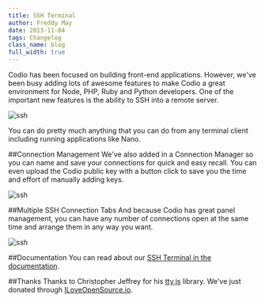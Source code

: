 ```yaml
---
title: SSH Terminal
author: Freddy May
date: 2013-11-04
tags: Changelog
class_name: blog
full_width: true
---
```


Codio has been focused on building front-end applications. However, we've been busy adding lots of awesome features to make Codio a great environment for Node, PHP, Ruby and Python developers. One of the important new features is the ability to SSH into a remote server. 

![ssh](/img/docs/ssh-tab.png)

You can do pretty much anything that you can do from any terminal client including running applications like Nano.

##Connection Management
We've also added in a Connection Manager so you can name and save your connections for quick and easy recall. You can even upload the Codio public key with a button click to save you the time and effort of manually adding keys.

![ssh](/img/docs/ssh-connection-list.png)

##Multiple SSH Connection Tabs
And because Codio has great panel management, you can have any number of connections open at the same time and arrange them in any way you want.

![ssh](/img/blog/ssh-multitabs.png)

##Documentation
You can read about our [SSH Terminal in the documentation](/docs/ssh).

##Thanks
Thanks to Christopher Jeffrey for his [tty.js](https://github.com/chjj/tty.js) library. We've just donated through [ILoveOpenSource.io](http://www.iloveopensource.io).
